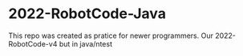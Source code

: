 # 2022-RobotCode-Java
This repo was created as pratice for newer programmers. Our 2022-RobotCode-v4 but in java/ntest


